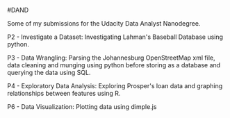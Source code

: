 #DAND

Some of my submissions for the Udacity Data Analyst Nanodegree.

P2 - Investigate a Dataset: Investigating Lahman's Baseball Database using python.

P3 - Data Wrangling: Parsing the Johannesburg OpenStreetMap xml file, data cleaning and munging using python before storing as a database and querying the data using SQL.

P4 - Exploratory Data Analysis: Exploring Prosper's loan data and graphing relationships between features using R.

P6 - Data Visualization: Plotting data using dimple.js
